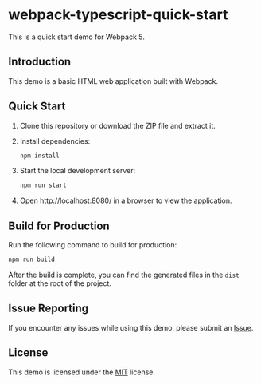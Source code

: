 # webpack-typescript-quick-start

This is a quick start demo for Webpack 5.

## Introduction

This demo is a basic HTML web application built with Webpack.

## Quick Start

1. Clone this repository or download the ZIP file and extract it.

2. Install dependencies:

   ```bash
   npm install
   ```

3. Start the local development server:

   ```bash
   npm run start
   ```

4. Open http://localhost:8080/ in a browser to view the application.

## Build for Production

Run the following command to build for production:

```bash
npm run build
```

After the build is complete, you can find the generated files in the `dist` folder at the root of the project.

## Issue Reporting

If you encounter any issues while using this demo, please submit an [Issue](https://github.com/Krstar233/webpack-quick-start/issues).

## License

This demo is licensed under the [MIT](https://github.com/Krstar233/webpack-quick-start/blob/main/LICENSE) license.